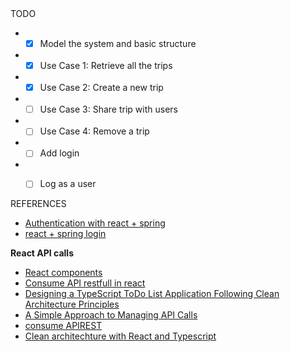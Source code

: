 
<br/>
<br/>

TODO
* -[X] Model the system and basic structure
* -[X] Use Case 1: Retrieve all the trips
* -[X] Use Case 2: Create a new trip
* -[ ] Use Case 3: Share trip with users
* -[ ] Use Case 4: Remove a trip
* -[ ] Add login
* -[ ] Log as a user


REFERENCES
- [Authentication with react + spring](https://dzone.com/articles/integrating-spring-boot-and-react-with-spring-secu-1)
- [react + spring login](https://stormpath.com/blog/spring-boot-stormpath-react-sdk)

**React API calls**
- [React components](https://reactjs.org/docs/react-component.html)
- [Consume API restfull in react](https://pusher.com/tutorials/consume-restful-api-react)
- [Designing a TypeScript ToDo List Application Following Clean Architecture Principles](https://medium.com/@EddieMachete/designing-a-typescript-todo-list-application-following-clean-architecture-principles-8bd7b77bae3d)
- [A Simple Approach to Managing API Calls](https://dev.to/mmcshinsky/a-simple-approach-to-managing-api-calls-1lo6)
- [consume APIREST](https://carlosazaustre.es/consumiendo-un-api-rest-desde-react-js-con-ecmascript6)
- [Clean architechture with React and Typescript](https://medium.com/@rostislavdugin/the-clean-architecture-using-react-and-typescript-a832662af803)
